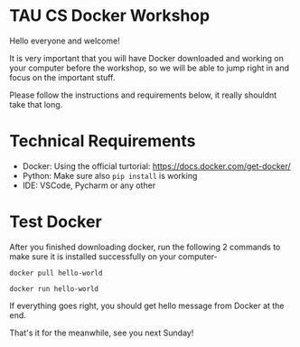 # TAU CS Docker Workshop
Hello everyone and welcome!

It is very important that you will have Docker downloaded and working on your computer before the workshop,
so we will be able to jump right in and focus on the important stuff.

Please follow the instructions and requirements below, it really shouldnt take that long.

# Technical Requirements

- Docker: Using the official turtorial: https://docs.docker.com/get-docker/
- Python: Make sure also `pip install` is working
- IDE: VSCode, Pycharm or any other

# Test Docker 

After you finished downloading docker, run the following 2 commands to make sure it is installed successfully on your computer-

`docker pull hello-world`

`docker run hello-world`

If everything goes right, you should get hello message from Docker at the end.

That's it for the meanwhile, see you next Sunday!
